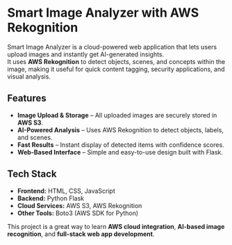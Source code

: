 # Smart Image Analyzer with AWS Rekognition

Smart Image Analyzer is a cloud-powered web application that lets users upload images and instantly get AI-generated insights.  
It uses **AWS Rekognition** to detect objects, scenes, and concepts within the image, making it useful for quick content tagging, security applications, and visual analysis.

## Features
- **Image Upload & Storage** – All uploaded images are securely stored in **AWS S3**.
- **AI-Powered Analysis** – Uses AWS Rekognition to detect objects, labels, and scenes.
- **Fast Results** – Instant display of detected items with confidence scores.
- **Web-Based Interface** – Simple and easy-to-use design built with Flask.

## Tech Stack
- **Frontend:** HTML, CSS, JavaScript
- **Backend:** Python Flask
- **Cloud Services:** AWS S3, AWS Rekognition
- **Other Tools:** Boto3 (AWS SDK for Python)

This project is a great way to learn **AWS cloud integration**, **AI-based image recognition**, and **full-stack web app development**.
